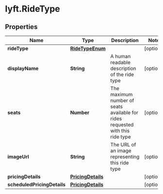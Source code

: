 # lyft.RideType

## Properties
Name | Type | Description | Notes
------------ | ------------- | ------------- | -------------
**rideType** | [**RideTypeEnum**](RideTypeEnum.md) |  | [optional] 
**displayName** | **String** | A human readable description of the ride type | [optional] 
**seats** | **Number** | The maximum number of seats available for rides requested with this ride type | [optional] 
**imageUrl** | **String** | The URL of an image representing this ride type | [optional] 
**pricingDetails** | [**PricingDetails**](PricingDetails.md) |  | [optional] 
**scheduledPricingDetails** | [**PricingDetails**](PricingDetails.md) |  | [optional] 


